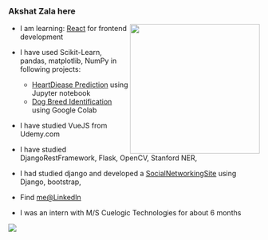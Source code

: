 ### Akshat Zala here
<img align="right" style="height:auto;" alt="" width="260" height="260" class="avatar avatar-user width-full border bg-white" src="https://avatars3.githubusercontent.com/u/30282789?s=460&amp;u=1037e3bf1c544cd810e649c686e70d6f5f837e24&amp;v=4">

* I am learning: [React](https://www.udemy.com/course/complete-react-developer-zero-to-mastery/) for frontend development
* I have used Scikit-Learn, pandas, matplotlib, NumPy in following projects:
    * [HeartDiease Prediction](https://github.com/akshatz/heartDiseaseProject) using Jupyter notebook  
    * [Dog Breed Identification](https://github.com/akshatz/dogVision/blob/master/dog_vision.ipynb) using Google Colab
* I have studied VueJS from Udemy.com
* I have studied DjangoRestFramework, Flask, OpenCV, Stanford NER,
* I had studied django and developed a [SocialNetworkingSite](https://vast-springs-06779.herokuapp.com/) using Django, bootstrap,
* Find [me@LinkedIn](https://www.linkedin.com/in/akshatz/)

* I was an intern with M/S Cuelogic Technologies for about 6 months

<img src="https://github-readme-stats.codestackr.vercel.app/api?username=akshatz&show_icons=true&hide_border=true&hide=issues" />

